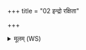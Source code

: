+++
title = "02 इन्द्रो रक्षिता"

+++
<details><summary>मूलम् (WS)</summary>

इन्द्रो रक्षिता स इमां सेनां रक्षतु ॥  
अनुष्ठातरनु तिष्ठ सर्वे वीरा भवन्तु मे ॥ २ ॥
</details>